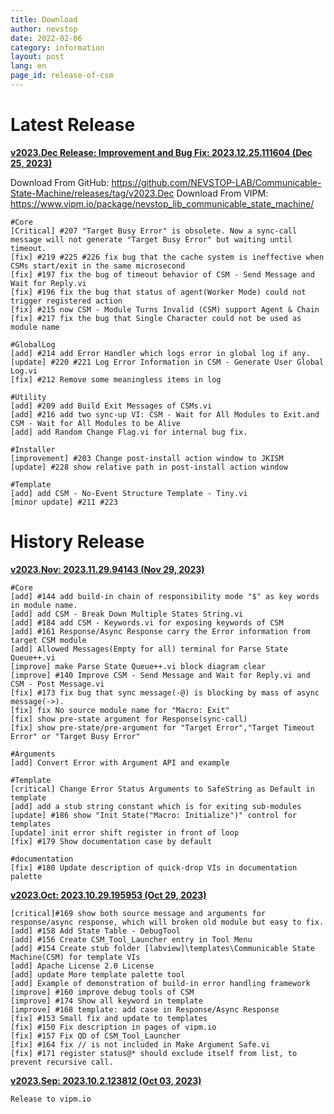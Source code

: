```yaml
---
title: Download
author: nevstop
date: 2022-02-06
category: information
layout: post
lang: en
page_id: release-of-csm
---
```


# Latest Release

[**v2023.Dec Release: Improvement and Bug Fix: 2023.12.25.111604 (Dec 25, 2023)**](https://github.com/NEVSTOP-LAB/Communicable-State-Machine/releases/tag/v2023.Dec)

Download From GitHub: <https://github.com/NEVSTOP-LAB/Communicable-State-Machine/releases/tag/v2023.Dec>
Download From VIPM: <https://www.vipm.io/package/nevstop_lib_communicable_state_machine/>

``` text
#Core
[Critical] #207 "Target Busy Error" is obsolete. Now a sync-call message will not generate "Target Busy Error" but waiting until timeout.
[fix] #219 #225 #226 fix bug that the cache system is ineffective when CSMs start/exit in the same microsecond
[fix] #197 fix the bug of timeout behavior of CSM - Send Message and Wait for Reply.vi
[fix] #196 fix the bug that status of agent(Worker Mode) could not trigger registered action
[fix] #215 now CSM - Module Turns Invalid (CSM) support Agent & Chain
[fix] #217 fix the bug that Single Character could not be used as module name

#GlobalLog
[add] #214 add Error Handler which logs error in global log if any.
[update] #220 #221 Log Error Information in CSM - Generate User Global Log.vi
[fix] #212 Remove some meaningless items in log

#Utility
[add] #209 add Build Exit Messages of CSMs.vi
[add] #216 add two sync-up VI: CSM - Wait for All Modules to Exit.and CSM - Wait for All Modules to be Alive
[add] add Random Change Flag.vi for internal bug fix.

#Installer
[improvement] #203 Change post-install action window to JKISM
[update] #228 show relative path in post-install action window

#Template
[add] add CSM - No-Event Structure Template - Tiny.vi
[minor update] #211 #223
```

# History Release

[**v2023.Nov: 2023.11.29.94143 (Nov 29, 2023)**](https://github.com/NEVSTOP-LAB/Communicable-State-Machine/releases/tag/v2023.Nov)

``` text
#Core
[add] #144 add build-in chain of responsibility mode "$" as key words in module name.
[add] add CSM - Break Down Multiple States String.vi
[add] #184 add CSM - Keywords.vi for exposing keywords of CSM
[add] #161 Response/Async Response carry the Error information from target CSM module
[add] Allowed Messages(Empty for all) terminal for Parse State Queue++.vi
[improve] make Parse State Queue++.vi block diagram clear
[improve] #140 Improve CSM - Send Message and Wait for Reply.vi and CSM - Post Message.vi
[fix] #173 fix bug that sync message(-@) is blocking by mass of async message(->).
[fix] fix No source module name for "Macro: Exit"
[fix] show pre-state argument for Response(sync-call)
[fix] show pre-state/pre-argument for "Target Error","Target Timeout Error" or "Target Busy Error"

#Arguments
[add] Convert Error with Argument API and example

#Template
[critical] Change Error Status Arguments to SafeString as Default in template
[add] add a stub string constant which is for exiting sub-modules
[update] #186 show "Init State("Macro: Initialize")" control for templates
[update] init error shift register in front of loop
[fix] #179 Show documentation case by default

#documentation
[fix] #180 Update description of quick-drop VIs in documentation palette
```

[**v2023.Oct: 2023.10.29.195953 (Oct 29, 2023)**](https://github.com/NEVSTOP-LAB/Communicable-State-Machine/releases/tag/v2023.Oct)

``` text
[critical]#169 show both source message and arguments for response/async response, which will broken old module but easy to fix.
[add] #158 Add State Table - DebugTool
[add] #156 Create CSM_Tool_Launcher entry in Tool Menu
[add] #154 Create stub folder [labview]\templates\Communicable State Machine(CSM) for template VIs
[add] Apache License 2.0 License
[add] update More template palette tool
[add] Example of demonstration of build-in error handling framework
[improve] #160 improve debug tools of CSM
[improve] #174 Show all keyword in template
[improve] #168 template: add case in Response/Async Response
[fix] #153 Small fix and update to templates
[fix] #150 Fix description in pages of vipm.io
[fix] #157 Fix QD of CSM_Tool_Launcher
[fix] #164 fix // is not included in Make Argument Safe.vi
[fix] #171 register status@* should exclude itself from list, to prevent recursive call.
```

[**v2023.Sep: 2023.10.2.123812 (Oct 03, 2023)**](https://github.com/NEVSTOP-LAB/Communicable-State-Machine/releases/tag/v2023.10.2.123812)

``` text
Release to vipm.io
```
